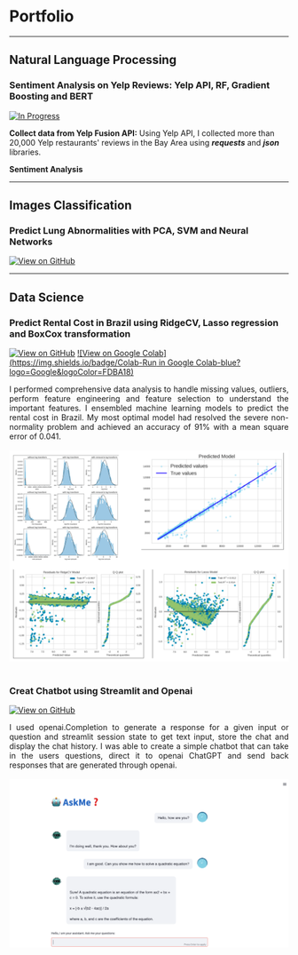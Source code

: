 # Portfolio

---

## Natural Language Processing 

### Sentiment Analysis on Yelp Reviews: Yelp API, RF, Gradient Boosting and BERT

[![In Progress](https://img.shields.io/badge/GitHub-In_progress-blightgreen?logo=GitHub)](https://github.com/Thigiang/Yelp-review)

**Collect data from Yelp Fusion API:** Using Yelp API, I collected more than 20,000 Yelp restaurants' reviews in the Bay Area using ***requests*** and ***json*** libraries.

**Sentiment Analysis**

---

## Images Classification

### Predict Lung Abnormalities with PCA, SVM and Neural Networks

[![View on GitHub](https://img.shields.io/badge/GitHub-View_on_GitHub-blue?logo=GitHub)](https://github.com/Thigiang/Chest-X-ray-Classification-Project)


---

## Data Science

### Predict Rental Cost in Brazil using RidgeCV, Lasso regression and BoxCox transformation

[![View on GitHub](https://img.shields.io/badge/GitHub-View_on_GitHub-blue?logo=GitHub)](https://github.com/Thigiang/Regression-Model-rent-price-Brazil)
[![View on Google Colab](https://img.shields.io/badge/Colab-Run in Google Colab-blue?logo=Google&logoColor=FDBA18)](https://colab.research.google.com/drive/1BW9zROaRDpgmJI6ueYW5pUkswERU5_-Q?usp=sharing)

<div style="text-align: justify">  I performed comprehensive data analysis to handle missing values, outliers, perform feature engineering and feature selection to understand the important features. I ensembled machine learning models to predict the rental cost in Brazil. My most optimal model had resolved the severe non-normality problem and achieved an accuracy of 91% with a mean square error of 0.041.</div>

<br>
<center> <img src="images/renthouse.png"/></center>
<br>


### Creat Chatbot using Streamlit and Openai

[![View on GitHub](https://img.shields.io/badge/GitHub-View_on_GitHub-blue?logo=GitHub)](https://github.com/Thigiang/Chatbot)

<div style="text-align: justify"> I used openai.Completion to generate a response for a given input or question and streamlit session state to get text input, store the chat and display the chat history. I was able to create a simple chatbot that can take in the users questions, direct it to openai ChatGPT and send back responses that are generated through openai.</div>

<br>
<center> <img src="images/chatbot.png"/></center>
<br>

